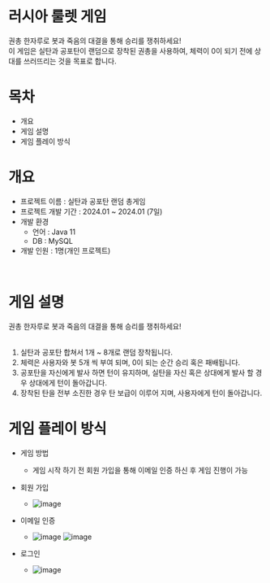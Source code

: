 # 러시아 룰렛 게임
권총 한자루로 봇과 죽음의 대결을 통해 승리를 쟁취하세요! <br>
이 게임은 실탄과 공포탄이 랜덤으로 장착된 권총을 사용하여, 체력이 0이 되기 전에 상대를 쓰러뜨리는 것을 목표로 합니다.

# 목차
* 개요
* 게임 설명
* 게임 플레이 방식


# 개요
* 프로젝트 이름 : 실탄과 공포탄 랜덤 총게임
* 프로젝트 개발 기간 : 2024.01 ~ 2024.01 (7일)
* 개발 환경
  * 언어 : Java 11
  * DB : MySQL
* 개발 인원 : 1명(개인 프로젝트)
<br>

# 게임 설명
권총 한자루로 봇과 죽음의 대결을 통해 승리를 쟁취하세요! <br>
<br>

1. 실탄과 공포탄 합쳐서 1개 ~ 8개로 랜덤 장착됩니다. <br>
2. 체력은 사용자와 봇 5개 씩 부여 되며, 0이 되는 순간 승리 혹은 패배됩니다. <br>
3. 공포탄을 자신에게 발사 하면 턴이 유지하며, 실탄을 자신 혹은 상대에게 발사 할 경우 상대에게 턴이 돌아갑니다. <br>
4. 장착된 탄을 전부 소진한 경우 탄 보급이 이루어 지며, 사용자에게 턴이 돌아갑니다. <br>

# 게임 플레이 방식
* 게임 방법
  * 게임 시작 하기 전 회원 가입을 통해 이메일 인증 하신 후 게임 진행이 가능

* 회원 가입
  * ![image](https://github.com/koyuhjkl123/RussianRoulette/assets/94844952/f9c5e944-d3f2-48b7-b2d1-c7e68af4d7c2)
* 이메일 인증
  * ![image](https://github.com/koyuhjkl123/RussianRoulette/assets/94844952/5f0cbb92-bc59-462f-a879-1e50c38d420e) ![image](https://github.com/koyuhjkl123/RussianRoulette/assets/94844952/8a8ad9da-fe6e-43c7-8e38-d5e43e6c3a88)
* 로그인
  * ![image](https://github.com/koyuhjkl123/RussianRoulette/assets/94844952/27ee821f-436b-4a3b-a60b-5b9b1ebbb6b6)

